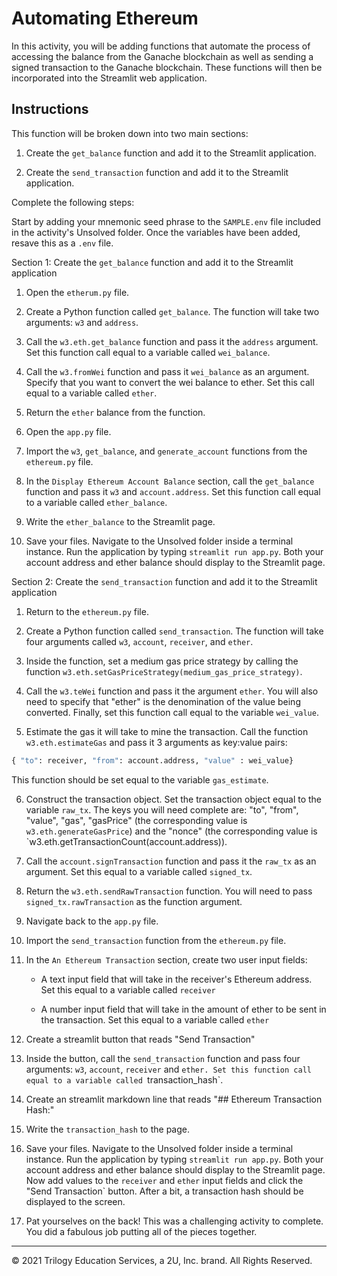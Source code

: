 # Automating Ethereum

In this activity, you will be adding functions that automate the process of accessing the balance from the Ganache blockchain as well as sending a signed transaction to the Ganache blockchain. These functions will then be incorporated into the Streamlit web application.

## Instructions

This function will be broken down into two main sections:

  1. Create the `get_balance` function and add it to the Streamlit application.

  2. Create the `send_transaction` function and add it to the Streamlit application.

Complete the following steps:

Start by adding your mnemonic seed phrase to the `SAMPLE.env` file included in the activity's Unsolved folder. Once the variables have been added, resave this as a `.env` file.

Section 1: Create the `get_balance` function and add it to the Streamlit application

  1. Open the `etherum.py` file.

  2. Create a Python function called `get_balance`. The function will take two arguments: `w3` and `address`.

  3. Call the `w3.eth.get_balance` function and pass it the `address` argument. Set this function call equal to a variable called `wei_balance`.

  4. Call the `w3.fromWei` function and pass it `wei_balance` as an argument. Specify that you want to convert the wei balance to ether. Set this call equal to a variable called `ether`.

  5. Return the `ether` balance from the function.

  6. Open the `app.py` file.

  7. Import the `w3`, `get_balance`, and `generate_account` functions from the `ethereum.py` file.

  8. In the `Display Ethereum Account Balance` section, call the `get_balance` function and pass it `w3` and `account.address`. Set this function call equal to a variable called `ether_balance`.

  9. Write the `ether_balance` to the Streamlit page.

  10. Save your files. Navigate to the Unsolved folder inside a terminal instance. Run the application by typing `streamlit run app.py`.  Both your account address and ether balance should display to the Streamlit page.

Section 2: Create the `send_transaction` function and add it to the Streamlit application

  1. Return to the `ethereum.py` file.

  2. Create a Python function called `send_transaction`. The function will take four arguments called `w3`, `account`, `receiver`, and `ether`.

  3. Inside the function, set a medium gas price strategy by calling the function `w3.eth.setGasPriceStrategy(medium_gas_price_strategy)`.

  4. Call the `w3.teWei` function and pass it the argument `ether`. You will also need to specify that "ether" is the denomination of the value being converted. Finally, set this function call equal to the variable `wei_value`.

  5. Estimate the gas it will take to mine the transaction. Call the function `w3.eth.estimateGas` and pass it 3 arguments as key:value pairs:

  ```python
  { "to": receiver, "from": account.address, "value" : wei_value}
  ```

  This function should be set equal to the variable `gas_estimate`.

  6. Construct the transaction object. Set the transaction object equal to the variable `raw_tx`. The keys you will need complete are: "to", "from", "value", "gas", "gasPrice" (the corresponding value is `w3.eth.generateGasPrice`) and the "nonce" (the corresponding value is `w3.eth.getTransactionCount(account.address)).

  7. Call the `account.signTransaction` function and pass it the `raw_tx` as an argument. Set this equal to a variable called `signed_tx`.

  8. Return the `w3.eth.sendRawTransaction` function. You will need to pass `signed_tx.rawTransaction` as the function argument.

  9. Navigate back to the `app.py` file.

  10. Import the `send_transaction` function from the `ethereum.py` file.

  11. In the `An Ethereum Transaction` section, create two user input fields:

      * A text input field that will take in the receiver's Ethereum address. Set this equal to a variable called `receiver`

      * A number input field that will take in the amount of ether to be sent in the transaction. Set this equal to a variable called `ether`

  12. Create a streamlit button that reads "Send Transaction"

  13. Inside the button, call the `send_transaction` function and pass four arguments: `w3`, `account`, `receiver` and `ether. Set this function call equal to a variable called `transaction_hash`.

  14. Create an streamlit markdown line that reads "## Ethereum Transaction Hash:"

  15. Write the `transaction_hash` to the page.

  16. Save your files. Navigate to the Unsolved folder inside a terminal instance. Run the application by typing `streamlit run app.py`.  Both your account address and ether balance should display to the Streamlit page. Now add values to the `receiver` and `ether` input fields and click the "Send Transaction` button.  After a bit, a transaction hash should be displayed to the screen.

  17. Pat yourselves on the back! This was a challenging activity to complete. You did a fabulous job putting all of the pieces together.

---

© 2021 Trilogy Education Services, a 2U, Inc. brand. All Rights Reserved.
